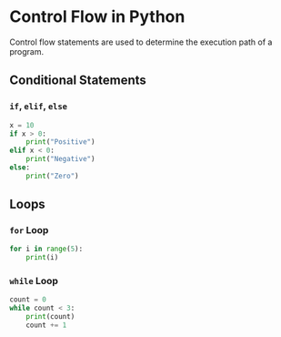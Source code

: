 
# Control Flow in Python

Control flow statements are used to determine the execution path of a program.

## Conditional Statements
### `if`, `elif`, `else`
```python
x = 10
if x > 0:
    print("Positive")
elif x < 0:
    print("Negative")
else:
    print("Zero")
```

## Loops
### `for` Loop
```python
for i in range(5):
    print(i)
```

### `while` Loop
```python
count = 0
while count < 3:
    print(count)
    count += 1
```
